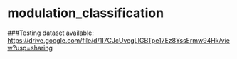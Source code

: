 # modulation_classification

###Testing dataset available: https://drive.google.com/file/d/1I7CJcUvegLIGBTpe17Ez8YssErmw94Hk/view?usp=sharing

